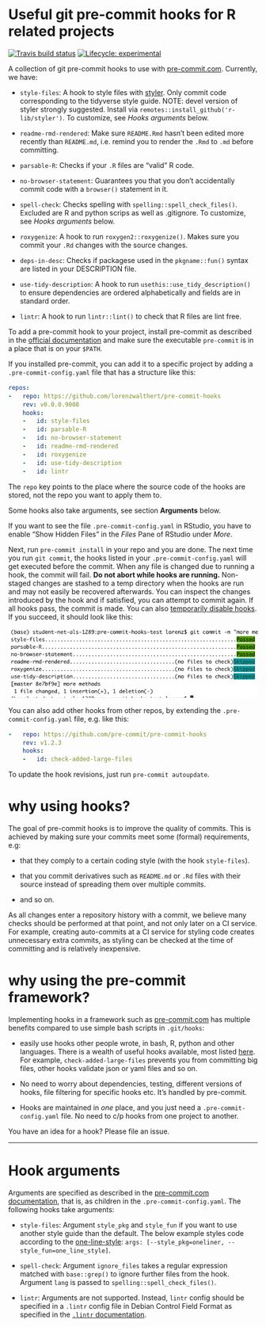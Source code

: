 
<!-- README.md is generated from README.Rmd. Please edit that file -->

# Useful git pre-commit hooks for R related projects

<!-- badges: start -->

[![Travis build
status](https://travis-ci.org/lorenzwalthert/pre-commit-hooks.svg?branch=master)](https://travis-ci.org/lorenzwalthert/pre-commit-hooks)
[![Lifecycle:
experimental](https://img.shields.io/badge/lifecycle-experimental-orange.svg)](https://www.tidyverse.org/lifecycle/#experimental)
<!-- badges: end -->

A collection of git pre-commit hooks to use with
[pre-commit.com](https://pre-commit.com). Currently, we have:

  - `style-files`: A hook to style files with
    [styler](https://styler.r-lib.org). Only commit code corresponding
    to the tidyverse style guide. NOTE: devel version of styler strongly
    suggested. Install via `remotes::install_github('r-lib/styler')`. To
    customize, see *Hooks arguments* below.

  - `readme-rmd-rendered`: Make sure `README.Rmd` hasn’t been edited
    more recently than `README.md`, i.e. remind you to render the `.Rmd`
    to `.md` before committing.

  - `parsable-R`: Checks if your `.R` files are “valid” R code.

  - `no-browser-statement`: Guarantees you that you don’t accidentally
    commit code with a `browser()` statement in it.

  - `spell-check`: Checks spelling with `spelling::spell_check_files()`.
    Excluded are R and python scrips as well as .gitignore. To
    customize, see *Hooks arguments* below.

  - `roxygenize`: A hook to run `roxygen2::roxygenize()`. Makes sure you
    commit your `.Rd` changes with the source changes.

  - `deps-in-desc`: Checks if packagese used in the `pkgname::fun()`
    syntax are listed in your DESCRIPTION file.

  - `use-tidy-description`: A hook to run
    `usethis::use_tidy_description()` to ensure dependencies are ordered
    alphabetically and fields are in standard order.

  - `lintr`: A hook to run `lintr::lint()` to check that R files are
    lint free.

To add a pre-commit hook to your project, install pre-commit as
described in the [official documentation](https://pre-commit.com/#intro)
and make sure the executable `pre-commit` is in a place that is on your
`$PATH`.

If you installed pre-commit, you can add it to a specific project by
adding a `.pre-commit-config.yaml` file that has a structure like this:

``` yaml
repos:
-   repo: https://github.com/lorenzwalthert/pre-commit-hooks
    rev: v0.0.0.9008
    hooks: 
    -   id: style-files
    -   id: parsable-R
    -   id: no-browser-statement
    -   id: readme-rmd-rendered
    -   id: roxygenize
    -   id: use-tidy-description
    -   id: lintr
```

The `repo` key points to the place where the source code of the hooks
are stored, not the repo you want to apply them to.

Some hooks also take arguments, see section **Arguments** below.

If you want to see the file `.pre-commit-config.yaml` in RStudio, you
have to enable “Show Hidden Files” in the *Files* Pane of RStudio under
*More*.

Next, run `pre-commit install` in your repo and you are done. The next
time you run `git commit`, the hooks listed in your
`.pre-commit-config.yaml` will get executed before the commit. When any
file is changed due to running a hook, the commit will fail. **Do not
abort while hooks are running.** Non-staged changes are stashed to a
temp directory when the hooks are run and may not easily be recovered
afterwards. You can inspect the changes introduced by the hook and if
satisfied, you can attempt to commit again. If all hooks pass, the
commit is made. You can also [temporarily disable
hooks](https://pre-commit.com/#temporarily-disabling-hooks). If you
succeed, it should look like this:

![](man/figs/screenshot.png)<!-- -->

You can also add other hooks from other repos, by extending the
`.pre-commit-config.yaml` file, e.g. like this:

``` yaml
-   repo: https://github.com/pre-commit/pre-commit-hooks
    rev: v1.2.3
    hooks: 
    -   id: check-added-large-files
```

To update the hook revisions, just run `pre-commit autoupdate`.

# why using hooks?

The goal of pre-commit hooks is to improve the quality of commits. This
is achieved by making sure your commits meet some (formal) requirements,
e.g:

  - that they comply to a certain coding style (with the hook
    `style-files`).

  - that you commit derivatives such as `README.md` or `.Rd` files with
    their source instead of spreading them over multiple commits.

  - and so on.

As all changes enter a repository history with a commit, we believe many
checks should be performed at that point, and not only later on a CI
service. For example, creating auto-commits at a CI service for styling
code creates unnecessary extra commits, as styling can be checked at the
time of committing and is relatively inexpensive.

# why using the pre-commit framework?

Implementing hooks in a framework such as
[pre-commit.com](https://pre-commit.com) has multiple benefits compared
to use simple bash scripts in `.git/hooks`:

  - easily use hooks other people wrote, in bash, R, python and other
    languages. There is a wealth of useful hooks available, most listed
    [here](https://pre-commit.com/hooks.html). For example,
    `check-added-large-files` prevents you from committing big files,
    other hooks validate json or yaml files and so on.

  - No need to worry about dependencies, testing, different versions of
    hooks, file filtering for specific hooks etc. It’s handled by
    pre-commit.

  - Hooks are maintained in *one* place, and you just need a
    `.pre-commit-config.yaml` file. No need to c/p hooks from one
    project to another.

You have an idea for a hook? Please file an issue.

-----

# Hook arguments

Arguments are specified as described in the [pre-commit.com
documentation](https://pre-commit.com/#passing-arguments-to-hooks), that
is, as children in the `.pre-commit-config.yaml`. The following hooks
take arguments:

  - `style-files`: Argument `style_pkg` and `style_fun` if you want to
    use another style guide than the default. The below example styles
    code according to the
    [one-line-style](https://github.com/lorenzwalthert/oneliner): `args:
    [--style_pkg=oneliner, --style_fun=one_line_style]`.

  - `spell-check`: Argument `ignore_files` takes a regular expression
    matched with `base::grep()` to ignore further files from the hook.
    Argument `lang` is passed to `spelling::spell_check_files()`.

  - `lintr`: Arguments are not supported. Instead, `lintr` config should
    be specified in a `.lintr` config file in Debian Control Field
    Format as specified in the [`.lintr`
    documentation](https://github.com/jimhester/lintr#project-configuration).
